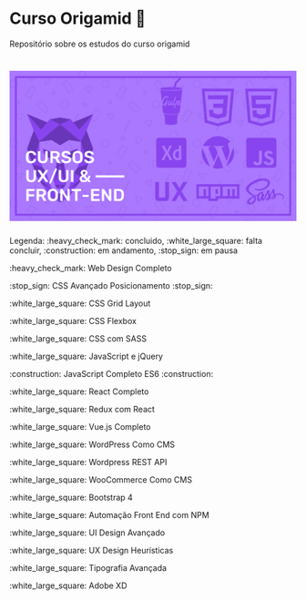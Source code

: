 <h1> Curso Origamid 🐺</h1>
Repositório sobre os estudos do curso origamid
<h1 align="center">
    <img alt="Origamid" src="banner.png" width="700px" />
</h1>

<p>Legenda: :heavy_check_mark: concluido, :white_large_square: falta concluir, :construction: em andamento, :stop_sign: em pausa</p>

<p>:heavy_check_mark: Web Design Completo</p>
<p>:stop_sign: CSS Avançado Posicionamento :stop_sign:</p> 
<p>:white_large_square: CSS Grid Layout</p>
<p>:white_large_square: CSS Flexbox</p>
<p>:white_large_square: CSS com SASS</p>
<p>:white_large_square: JavaScript e jQuery </p>
<p>:construction: JavaScript Completo ES6 :construction:</p>
<p>:white_large_square: React Completo</p>
<p>:white_large_square: Redux com React</p>
<p>:white_large_square: Vue.js Completo</p>
<p>:white_large_square: WordPress Como CMS</p>
<p>:white_large_square: Wordpress REST API</p>
<p>:white_large_square: WooCommerce Como CMS</p>
<p>:white_large_square: Bootstrap 4</p>
<p>:white_large_square: Automação Front End com NPM</p>
<p>:white_large_square: UI Design Avançado</p>
<p>:white_large_square: UX Design Heurísticas</p>
<p>:white_large_square: Tipografia Avançada</p>
<p>:white_large_square: Adobe XD</p>



 
